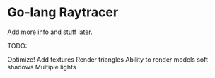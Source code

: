# Go-lang Raytracer
Add more info and stuff later.

TODO:

Optimize!
Add textures
Render triangles
Ability to render models
soft shadows
Multiple lights
